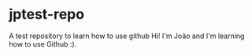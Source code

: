 # jptest-repo
A test repository to learn how to use github
Hi! I'm João and I'm learning how to use Github :).
